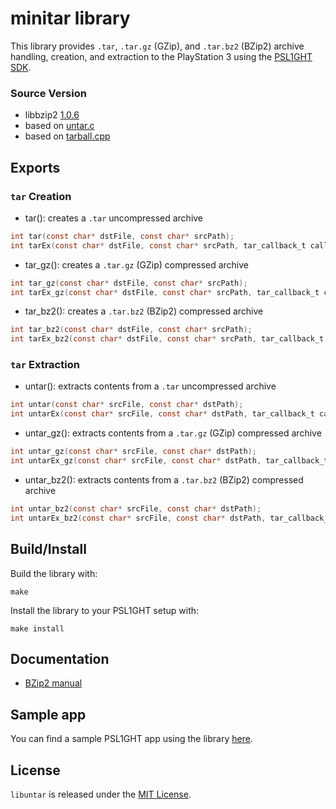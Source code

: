 # minitar library

This library provides `.tar`, `.tar.gz` (GZip), and `.tar.bz2` (BZip2) archive handling, creation, and extraction to the PlayStation 3 using the [PSL1GHT SDK](https://github.com/ps3dev/PSL1GHT/).

### Source Version

 - libbzip2 [1.0.6](https://github.com/bucanero/psl1ght-libs/tree/master/bzip2)
 - based on [untar.c](https://github.com/libarchive/libarchive/blob/master/contrib/untar.c)
 - based on [tarball.cpp](https://github.com/lindenb/cclindenb/blob/master/src/core/lindenb/io/tarball.cpp)

## Exports

### `tar` Creation

 - tar(): creates a `.tar` uncompressed archive
 ```c
int tar(const char* dstFile, const char* srcPath);
int tarEx(const char* dstFile, const char* srcPath, tar_callback_t callback);
 ```
 - tar_gz(): creates a `.tar.gz` (GZip) compressed archive
 ```c
int tar_gz(const char* dstFile, const char* srcPath);
int tarEx_gz(const char* dstFile, const char* srcPath, tar_callback_t callback);
 ```
 - tar_bz2(): creates a `.tar.bz2` (BZip2) compressed archive
 ```c
int tar_bz2(const char* dstFile, const char* srcPath);
int tarEx_bz2(const char* dstFile, const char* srcPath, tar_callback_t callback);
 ```

### `tar` Extraction

 - untar(): extracts contents from a `.tar` uncompressed archive
 ```c
int untar(const char* srcFile, const char* dstPath);
int untarEx(const char* srcFile, const char* dstPath, tar_callback_t callback);
 ```
 - untar_gz(): extracts contents from a `.tar.gz` (GZip) compressed archive
 ```c
int untar_gz(const char* srcFile, const char* dstPath);
int untarEx_gz(const char* srcFile, const char* dstPath, tar_callback_t callback);
 ```
 - untar_bz2(): extracts contents from a `.tar.bz2` (BZip2) compressed archive
 ```c
int untar_bz2(const char* srcFile, const char* dstPath);
int untarEx_bz2(const char* srcFile, const char* dstPath, tar_callback_t callback);
 ```

## Build/Install

Build the library with: 
```
make
```

Install the library to your PSL1GHT setup with:
```
make install
```

## Documentation

 - [BZip2 manual](https://github.com/bucanero/psl1ght-libs/blob/master/bzip2/manual.pdf)

## Sample app

You can find a sample PSL1GHT app using the library [here](./example).

## License

`libuntar` is released under the [MIT License](./LICENSE).
